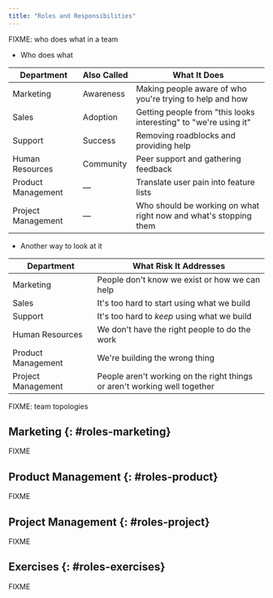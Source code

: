 ```yaml
---
title: "Roles and Responsibilities"
---
```


FIXME: who does what in a team

- Who does what

| Department         | Also Called | What It Does |
| ------------------ | ----------- | ------------ |
| Marketing          | Awareness   | Making people aware of who you're trying to help and how |
| Sales              | Adoption    | Getting people from "this looks interesting" to "we're using it" |
| Support            | Success     | Removing roadblocks and providing help |
| Human Resources    | Community   | Peer support and gathering feedback |
| Product Management | —           | Translate user pain into feature lists |
| Project Management | —           | Who should be working on what right now and what's stopping them |

- Another way to look at it

| Department         | What Risk It Addresses |
| ------------------ | ---------------------- |
| Marketing          | People don't know we exist or how we can help |
| Sales              | It's too hard to start using what we build |
| Support            | It's too hard to *keep* using what we build |
| Human Resources    | We don't have the right people to do the work |
| Product Management | We're building the wrong thing |
| Project Management | People aren't working on the right things or aren't working well together |

FIXME: team topologies

## Marketing {: #roles-marketing}

FIXME

## Product Management {: #roles-product}

FIXME

## Project Management {: #roles-project}

FIXME

## Exercises {: #roles-exercises}

FIXME

